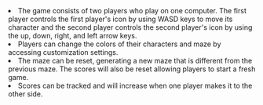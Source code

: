 <li>The game consists of two players who play on one computer. The first player controls the first player's icon by using WASD keys to move its character and the second player controls the second player's icon by using the up, down, right, and left arrow keys.</li> 
<li>Players can change the colors of their characters and maze by accessing customization settings.</li>
<li>The maze can be reset, generating a new maze that is different from the previous maze. The scores will also be reset allowing players to start a fresh game.</li>
<li>Scores can be tracked and will increase when one player makes it to the other side.</li>
